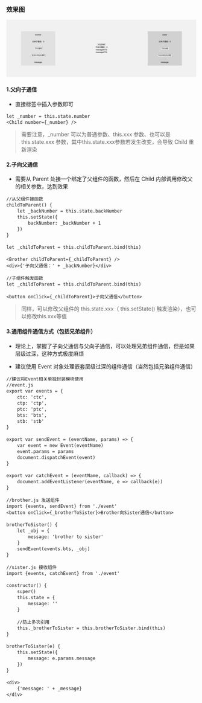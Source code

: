 ### 效果图
![enter description here][1]


#### 1.父向子通信

- 直接标签中插入参数即可

```
let _number = this.state.number
<Child number={_number} />
```

> 需要注意，_number 可以为普通参数、this.xxx 参数、也可以是 this.state.xxx 参数，其中this.state.xxx参数若发生改变，会导致 Child 重新渲染

#### 2.子向父通信

- 需要从 Parent 处接一个绑定了父组件的函数，然后在 Child 内部调用修改父的相关参数，达到效果

```
//从父组件接函数
childToParent() {
	let _backNumber = this.state.backNumber
	this.setState({
		backNumber: _backNumber + 1
	})
}
	
let _childToParent = this.childToParent.bind(this)

<Brother childToParent={_childToParent} />
<div>{'子向父通信：' + _backNumber}</div>

//子组件触发函数
let _childToParent = this.childToParent.bind(this)

<button onClick={_childToParent}>子向父通信</button>
```

>  同样，可以修改父组件的 this.state.xxx（ this.setState() 触发渲染），也可以修改this.xxx等值

#### 3.通用组件通信方式（包括兄弟组件）

- 理论上，掌握了子向父通信与父向子通信，可以处理兄弟组件通信，但是如果层级过深，这种方式极度麻烦

- 建议使用 Event 对象处理嵌套层级过深的组件通信（当然包括兄弟组件通信）

```
//建议将Event相关单独封装模块使用
//event.js
export var events = {
	ctc: 'ctc',
	ctp: 'ctp',
	ptc: 'ptc',
	bts: 'bts',
	stb: 'stb'
}

export var sendEvent = (eventName, params) => {
	var event = new Event(eventName)
	event.params = params
	document.dispatchEvent(event)
}

export var catchEvent = (eventName, callback) => {
	document.addEventListener(eventName, e => callback(e))
}

//brother.js 发送组件
import {events, sendEvent} from './event'
<button onClick={_brotherToSister}>Brother向Sister通信</button>

brotherToSister() {
	let _obj = {
		message: 'brother to sister'
	}
	sendEvent(events.bts, _obj)
}

//sister.js 接收组件
import {events, catchEvent} from './event'

constructor() {
	super()
	this.state = {
		message: ''
	}
	
	//防止多次引用
	this._brotherToSister = this.brotherToSister.bind(this)
}

brotherToSister(e) {
	this.setState({
		message: e.params.message
	})
}

<div>
	{'message: ' + _message}
</div>
```


  [1]: ./img/communication.gif "communication.gif"